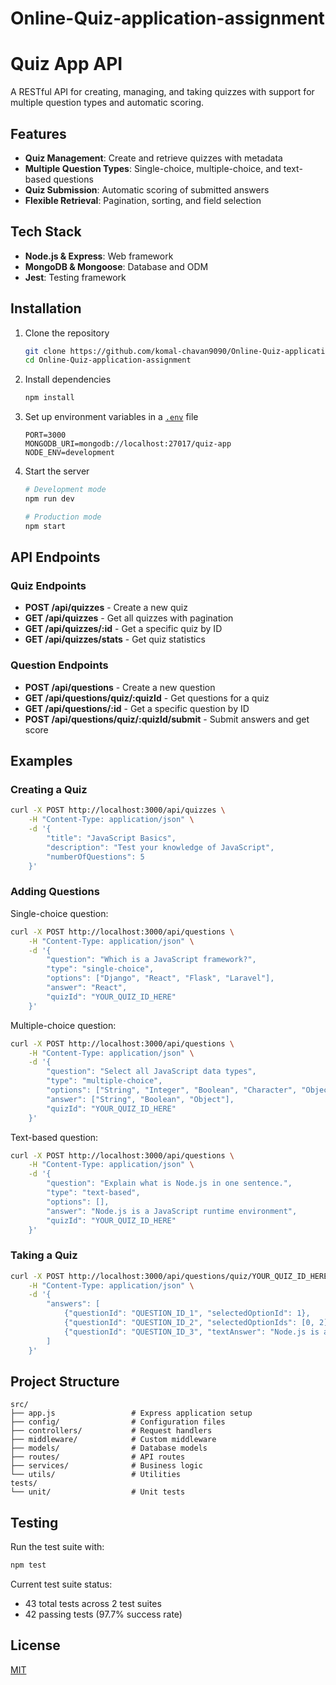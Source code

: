 # Online-Quiz-application-assignment

# Quiz App API

A RESTful API for creating, managing, and taking quizzes with support for multiple question types and automatic scoring.

## Features

- **Quiz Management**: Create and retrieve quizzes with metadata
- **Multiple Question Types**: Single-choice, multiple-choice, and text-based questions
- **Quiz Submission**: Automatic scoring of submitted answers
- **Flexible Retrieval**: Pagination, sorting, and field selection

## Tech Stack

- **Node.js & Express**: Web framework
- **MongoDB & Mongoose**: Database and ODM
- **Jest**: Testing framework

## Installation

1. Clone the repository
	 ```bash
	 git clone https://github.com/komal-chavan9090/Online-Quiz-application-assignment.git
	 cd Online-Quiz-application-assignment
	 ```

2. Install dependencies
	 ```bash
	 npm install
	 ```

3. Set up environment variables in a [`.env`](.env ) file
	 ```
	 PORT=3000
	 MONGODB_URI=mongodb://localhost:27017/quiz-app
	 NODE_ENV=development
	 ```

4. Start the server
	 ```bash
	 # Development mode
	 npm run dev
   
	 # Production mode
	 npm start
	 ```

## API Endpoints

### Quiz Endpoints

- **POST /api/quizzes** - Create a new quiz
- **GET /api/quizzes** - Get all quizzes with pagination
- **GET /api/quizzes/:id** - Get a specific quiz by ID
- **GET /api/quizzes/stats** - Get quiz statistics

### Question Endpoints

- **POST /api/questions** - Create a new question
- **GET /api/questions/quiz/:quizId** - Get questions for a quiz
- **GET /api/questions/:id** - Get a specific question by ID
- **POST /api/questions/quiz/:quizId/submit** - Submit answers and get score

## Examples

### Creating a Quiz

```bash
curl -X POST http://localhost:3000/api/quizzes \
	-H "Content-Type: application/json" \
	-d '{
		"title": "JavaScript Basics",
		"description": "Test your knowledge of JavaScript",
		"numberOfQuestions": 5
	}'
```

### Adding Questions

Single-choice question:
```bash
curl -X POST http://localhost:3000/api/questions \
	-H "Content-Type: application/json" \
	-d '{
		"question": "Which is a JavaScript framework?",
		"type": "single-choice",
		"options": ["Django", "React", "Flask", "Laravel"],
		"answer": "React",
		"quizId": "YOUR_QUIZ_ID_HERE"
	}'
```

Multiple-choice question:
```bash
curl -X POST http://localhost:3000/api/questions \
	-H "Content-Type: application/json" \
	-d '{
		"question": "Select all JavaScript data types",
		"type": "multiple-choice",
		"options": ["String", "Integer", "Boolean", "Character", "Object"],
		"answer": ["String", "Boolean", "Object"],
		"quizId": "YOUR_QUIZ_ID_HERE"
	}'
```

Text-based question:
```bash
curl -X POST http://localhost:3000/api/questions \
	-H "Content-Type: application/json" \
	-d '{
		"question": "Explain what is Node.js in one sentence.",
		"type": "text-based",
		"options": [],
		"answer": "Node.js is a JavaScript runtime environment",
		"quizId": "YOUR_QUIZ_ID_HERE"
	}'
```

### Taking a Quiz

```bash
curl -X POST http://localhost:3000/api/questions/quiz/YOUR_QUIZ_ID_HERE/submit \
	-H "Content-Type: application/json" \
	-d '{
		"answers": [
			{"questionId": "QUESTION_ID_1", "selectedOptionId": 1},
			{"questionId": "QUESTION_ID_2", "selectedOptionIds": [0, 2]},
			{"questionId": "QUESTION_ID_3", "textAnswer": "Node.js is a JavaScript runtime"}
		]
	}'
```

## Project Structure

```
src/
├── app.js                 # Express application setup
├── config/                # Configuration files
├── controllers/           # Request handlers
├── middleware/            # Custom middleware
├── models/                # Database models
├── routes/                # API routes
├── services/              # Business logic
└── utils/                 # Utilities
tests/
└── unit/                  # Unit tests
```

## Testing

Run the test suite with:
```bash
npm test
```

Current test suite status:
- 43 total tests across 2 test suites
- 42 passing tests (97.7% success rate)

## License

[MIT](https://choosealicense.com/licenses/mit/)

